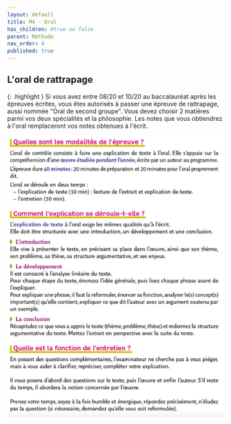 ```yaml
---
layout: default
title: M4 - Oral
has_children: #true ou false
parent: Méthode
nav_order: 4
published: true
---
```

## L'oral de rattrapage

{: .highlight }
Si vous avez entre 08/20 et 10/20 au baccalauréat après les épreuves écrites, vous êtes autorisés à passer une épreuve de rattrapage, aussi nommée "Oral de second groupe". Vous devez choisir 2 matières parmi vos deux spécialités et la philosophie. Les notes que vous obtiendrez à l'oral remplaceront vos notes obtenues à l'écrit.   

<a href="../../assets/img/bordasmoral.png" target="_blank"><img src="../../assets/img/bordasmoral.png" style="zoom:100%;" /></a>
